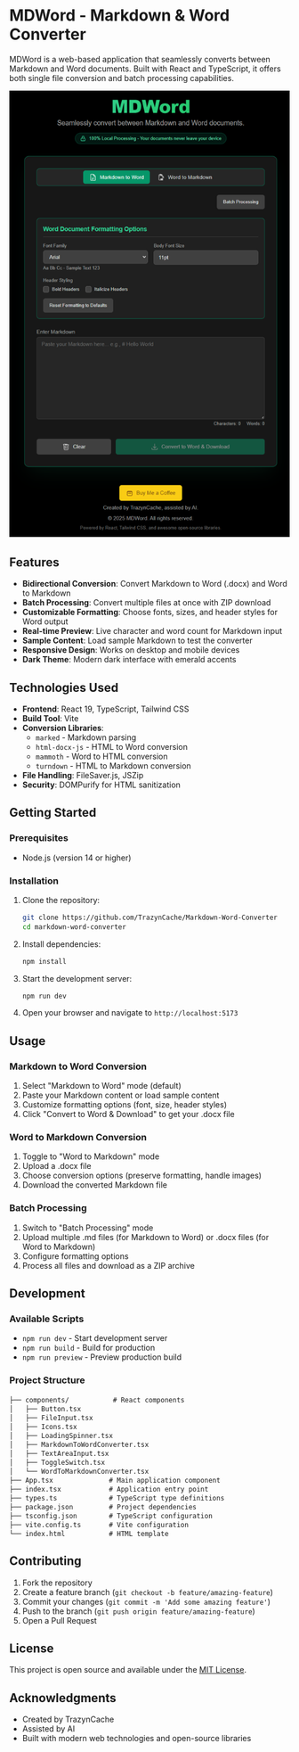 # MDWord - Markdown & Word Converter

MDWord is a web-based application that seamlessly converts between Markdown and Word documents. Built with React and TypeScript, it offers both single file conversion and batch processing capabilities.

![MDWord Screenshot](images/MDWord_TrazynCache_screenshot_cropped.PNG)

## Features

- **Bidirectional Conversion**: Convert Markdown to Word (.docx) and Word to Markdown
- **Batch Processing**: Convert multiple files at once with ZIP download
- **Customizable Formatting**: Choose fonts, sizes, and header styles for Word output
- **Real-time Preview**: Live character and word count for Markdown input
- **Sample Content**: Load sample Markdown to test the converter
- **Responsive Design**: Works on desktop and mobile devices
- **Dark Theme**: Modern dark interface with emerald accents

## Technologies Used

- **Frontend**: React 19, TypeScript, Tailwind CSS
- **Build Tool**: Vite
- **Conversion Libraries**: 
  - `marked` - Markdown parsing
  - `html-docx-js` - HTML to Word conversion
  - `mammoth` - Word to HTML conversion
  - `turndown` - HTML to Markdown conversion
- **File Handling**: FileSaver.js, JSZip
- **Security**: DOMPurify for HTML sanitization

## Getting Started

### Prerequisites

- Node.js (version 14 or higher)

### Installation

1. Clone the repository:
   ```bash
   git clone https://github.com/TrazynCache/Markdown-Word-Converter
   cd markdown-word-converter
   ```

2. Install dependencies:
   ```bash
   npm install
   ```

3. Start the development server:
   ```bash
   npm run dev
   ```

4. Open your browser and navigate to `http://localhost:5173`

## Usage

### Markdown to Word Conversion

1. Select "Markdown to Word" mode (default)
2. Paste your Markdown content or load sample content
3. Customize formatting options (font, size, header styles)
4. Click "Convert to Word & Download" to get your .docx file

### Word to Markdown Conversion

1. Toggle to "Word to Markdown" mode
2. Upload a .docx file
3. Choose conversion options (preserve formatting, handle images)
4. Download the converted Markdown file

### Batch Processing

1. Switch to "Batch Processing" mode
2. Upload multiple .md files (for Markdown to Word) or .docx files (for Word to Markdown)
3. Configure formatting options
4. Process all files and download as a ZIP archive

## Development

### Available Scripts

- `npm run dev` - Start development server
- `npm run build` - Build for production
- `npm run preview` - Preview production build

### Project Structure

```
├── components/           # React components
│   ├── Button.tsx
│   ├── FileInput.tsx
│   ├── Icons.tsx
│   ├── LoadingSpinner.tsx
│   ├── MarkdownToWordConverter.tsx
│   ├── TextAreaInput.tsx
│   ├── ToggleSwitch.tsx
│   └── WordToMarkdownConverter.tsx
├── App.tsx              # Main application component
├── index.tsx            # Application entry point
├── types.ts             # TypeScript type definitions
├── package.json         # Project dependencies
├── tsconfig.json        # TypeScript configuration
├── vite.config.ts       # Vite configuration
└── index.html           # HTML template
```

## Contributing

1. Fork the repository
2. Create a feature branch (`git checkout -b feature/amazing-feature`)
3. Commit your changes (`git commit -m 'Add some amazing feature'`)
4. Push to the branch (`git push origin feature/amazing-feature`)
5. Open a Pull Request

## License

This project is open source and available under the [MIT License](LICENSE).

## Acknowledgments

- Created by TrazynCache
- Assisted by AI
- Built with modern web technologies and open-source libraries
